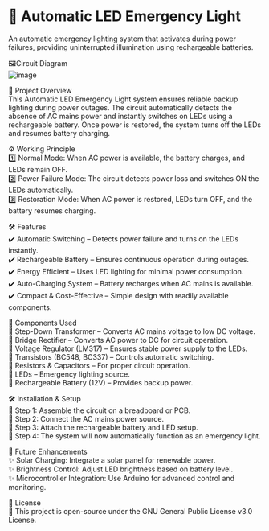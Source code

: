 # 🚨 Automatic LED Emergency Light
An automatic emergency lighting system that activates during power failures, providing uninterrupted illumination using rechargeable batteries.

🖼️Circuit Diagram  
![image](https://github.com/user-attachments/assets/1ccdb080-1700-4a8d-b754-28e783bc1e4e)

🚀 Project Overview  
This Automatic LED Emergency Light system ensures reliable backup lighting during power outages. The circuit automatically detects the absence of AC mains power and instantly switches on LEDs using a rechargeable battery. Once power is restored, the system turns off the LEDs and resumes battery charging.

⚙️ Working Principle  
1️⃣ Normal Mode: When AC power is available, the battery charges, and LEDs remain OFF.  
2️⃣ Power Failure Mode: The circuit detects power loss and switches ON the LEDs automatically.  
3️⃣ Restoration Mode: When AC power is restored, LEDs turn OFF, and the battery resumes charging.  

🛠️ Features  
✔️ Automatic Switching – Detects power failure and turns on the LEDs instantly.  
✔️ Rechargeable Battery – Ensures continuous operation during outages.  
✔️ Energy Efficient – Uses LED lighting for minimal power consumption.  
✔️ Auto-Charging System – Battery recharges when AC mains is available.  
✔️ Compact & Cost-Effective – Simple design with readily available components.  

🔧 Components Used  
🔹 Step-Down Transformer – Converts AC mains voltage to low DC voltage.  
🔹 Bridge Rectifier – Converts AC power to DC for circuit operation.  
🔹 Voltage Regulator (LM317) – Ensures stable power supply to the LEDs.  
🔹 Transistors (BC548, BC337) – Controls automatic switching.  
🔹 Resistors & Capacitors – For proper circuit operation.  
🔹 LEDs – Emergency lighting source.  
🔹 Rechargeable Battery (12V) – Provides backup power.  

🛠️ Installation & Setup  
🔹 Step 1: Assemble the circuit on a breadboard or PCB.  
🔹 Step 2: Connect the AC mains power source.  
🔹 Step 3: Attach the rechargeable battery and LED setup.  
🔹 Step 4: The system will now automatically function as an emergency light.  

🔮 Future Enhancements  
✨ Solar Charging: Integrate a solar panel for renewable power.  
✨ Brightness Control: Adjust LED brightness based on battery level.  
✨ Microcontroller Integration: Use Arduino for advanced control and monitoring.  

📜 License  
📌 This project is open-source under the GNU General Public License v3.0 License.
